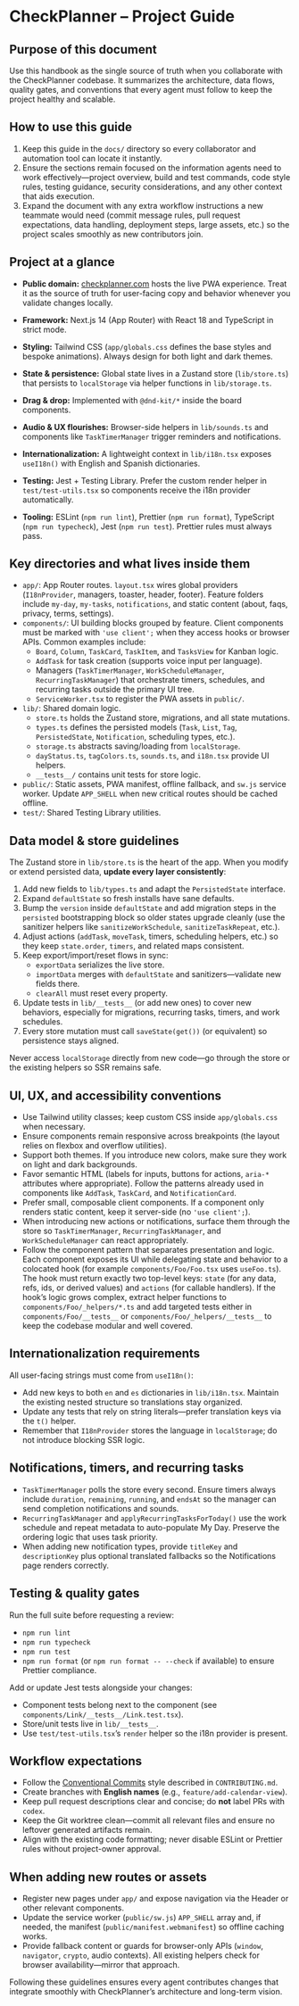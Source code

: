 # CheckPlanner – Project Guide

## Purpose of this document

Use this handbook as the single source of truth when you collaborate with the
CheckPlanner codebase. It summarizes the architecture, data flows, quality
gates, and conventions that every agent must follow to keep the project healthy
and scalable.

## How to use this guide

1. Keep this guide in the `docs/` directory so every collaborator and automation
   tool can locate it instantly.
2. Ensure the sections remain focused on the information agents need to work
   effectively—project overview, build and test commands, code style rules,
   testing guidance, security considerations, and any other context that aids
   execution.
3. Expand the document with any extra workflow instructions a new teammate would
   need (commit message rules, pull request expectations, data handling,
   deployment steps, large assets, etc.) so the project scales smoothly as new
   contributors join.

## Project at a glance

- **Public domain:** [checkplanner.com](https://www.checkplanner.com) hosts the
  live PWA experience. Treat it as the source of truth for user-facing copy and
  behavior whenever you validate changes locally.

- **Framework:** Next.js 14 (App Router) with React 18 and TypeScript in strict
  mode.
- **Styling:** Tailwind CSS (`app/globals.css` defines the base styles and
  bespoke animations). Always design for both light and dark themes.
- **State & persistence:** Global state lives in a Zustand store
  (`lib/store.ts`) that persists to `localStorage` via helper functions in
  `lib/storage.ts`.
- **Drag & drop:** Implemented with `@dnd-kit/*` inside the board components.
- **Audio & UX flourishes:** Browser-side helpers in `lib/sounds.ts` and
  components like `TaskTimerManager` trigger reminders and notifications.
- **Internationalization:** A lightweight context in `lib/i18n.tsx` exposes
  `useI18n()` with English and Spanish dictionaries.
- **Testing:** Jest + Testing Library. Prefer the custom render helper in
  `test/test-utils.tsx` so components receive the i18n provider automatically.
- **Tooling:** ESLint (`npm run lint`), Prettier (`npm run format`), TypeScript
  (`npm run typecheck`), Jest (`npm run test`). Prettier rules must always pass.

## Key directories and what lives inside them

- `app/`: App Router routes. `layout.tsx` wires global providers
  (`I18nProvider`, managers, toaster, header, footer). Feature folders include
  `my-day`, `my-tasks`, `notifications`, and static content (about, faqs,
  privacy, terms, settings).
- `components/`: UI building blocks grouped by feature. Client components must
  be marked with `'use client';` when they access hooks or browser APIs. Common
  examples include:
  - `Board`, `Column`, `TaskCard`, `TaskItem`, and `TasksView` for Kanban logic.
  - `AddTask` for task creation (supports voice input per language).
  - Managers (`TaskTimerManager`, `WorkScheduleManager`, `RecurringTaskManager`)
    that orchestrate timers, schedules, and recurring tasks outside the primary
    UI tree.
  - `ServiceWorker.tsx` to register the PWA assets in `public/`.
- `lib/`: Shared domain logic.
  - `store.ts` holds the Zustand store, migrations, and all state mutations.
  - `types.ts` defines the persisted models (`Task`, `List`, `Tag`,
    `PersistedState`, `Notification`, scheduling types, etc.).
  - `storage.ts` abstracts saving/loading from `localStorage`.
  - `dayStatus.ts`, `tagColors.ts`, `sounds.ts`, and `i18n.tsx` provide UI
    helpers.
  - `__tests__/` contains unit tests for store logic.
- `public/`: Static assets, PWA manifest, offline fallback, and `sw.js` service
  worker. Update `APP_SHELL` when new critical routes should be cached offline.
- `test/`: Shared Testing Library utilities.

## Data model & store guidelines

The Zustand store in `lib/store.ts` is the heart of the app. When you modify or
extend persisted data, **update every layer consistently**:

1. Add new fields to `lib/types.ts` and adapt the `PersistedState` interface.
2. Expand `defaultState` so fresh installs have sane defaults.
3. Bump the `version` inside `defaultState` and add migration steps in the
   `persisted` bootstrapping block so older states upgrade cleanly (use the
   sanitizer helpers like `sanitizeWorkSchedule`, `sanitizeTaskRepeat`, etc.).
4. Adjust actions (`addTask`, `moveTask`, timers, scheduling helpers, etc.) so
   they keep `state.order`, `timers`, and related maps consistent.
5. Keep export/import/reset flows in sync:
   - `exportData` serializes the live store.
   - `importData` merges with `defaultState` and sanitizers—validate new fields
     there.
   - `clearAll` must reset every property.
6. Update tests in `lib/__tests__` (or add new ones) to cover new behaviors,
   especially for migrations, recurring tasks, timers, and work schedules.
7. Every store mutation must call `saveState(get())` (or equivalent) so
   persistence stays aligned.

Never access `localStorage` directly from new code—go through the store or the
existing helpers so SSR remains safe.

## UI, UX, and accessibility conventions

- Use Tailwind utility classes; keep custom CSS inside `app/globals.css` when
  necessary.
- Ensure components remain responsive across breakpoints (the layout relies on
  flexbox and overflow utilities).
- Support both themes. If you introduce new colors, make sure they work on light
  and dark backgrounds.
- Favor semantic HTML (labels for inputs, buttons for actions, `aria-*`
  attributes where appropriate). Follow the patterns already used in components
  like `AddTask`, `TaskCard`, and `NotificationCard`.
- Prefer small, composable client components. If a component only renders static
  content, keep it server-side (no `'use client';`).
- When introducing new actions or notifications, surface them through the store
  so `TaskTimerManager`, `RecurringTaskManager`, and `WorkScheduleManager` can
  react appropriately.
- Follow the component pattern that separates presentation and logic. Each
  component exposes its UI while delegating state and behavior to a colocated
  hook (for example `components/Foo/Foo.tsx` uses `useFoo.ts`). The hook must
  return exactly two top-level keys: `state` (for any data, refs, ids, or
  derived values) and `actions` (for callable handlers). If the hook’s logic
  grows complex, extract helper functions to `components/Foo/_helpers/*.ts` and
  add targeted tests either in `components/Foo/__tests__` or
  `components/Foo/_helpers/__tests__` to keep the codebase modular and well
  covered.

## Internationalization requirements

All user-facing strings must come from `useI18n()`:

- Add new keys to both `en` and `es` dictionaries in `lib/i18n.tsx`. Maintain
  the existing nested structure so translations stay organized.
- Update any tests that rely on string literals—prefer translation keys via the
  `t()` helper.
- Remember that `I18nProvider` stores the language in `localStorage`; do not
  introduce blocking SSR logic.

## Notifications, timers, and recurring tasks

- `TaskTimerManager` polls the store every second. Ensure timers always include
  `duration`, `remaining`, `running`, and `endsAt` so the manager can send
  completion notifications and sounds.
- `RecurringTaskManager` and `applyRecurringTasksForToday()` use the work
  schedule and repeat metadata to auto-populate My Day. Preserve the ordering
  logic that uses task priority.
- When adding new notification types, provide `titleKey` and `descriptionKey`
  plus optional translated fallbacks so the Notifications page renders
  correctly.

## Testing & quality gates

Run the full suite before requesting a review:

- `npm run lint`
- `npm run typecheck`
- `npm run test`
- `npm run format` (or `npm run format -- --check` if available) to ensure
  Prettier compliance.

Add or update Jest tests alongside your changes:

- Component tests belong next to the component (see
  `components/Link/__tests__/Link.test.tsx`).
- Store/unit tests live in `lib/__tests__`.
- Use `test/test-utils.tsx`’s `render` helper so the i18n provider is present.

## Workflow expectations

- Follow the [Conventional Commits](https://www.conventionalcommits.org/) style
  described in `CONTRIBUTING.md`.
- Create branches with **English names** (e.g., `feature/add-calendar-view`).
- Keep pull request descriptions clear and concise; do **not** label PRs with
  `codex`.
- Keep the Git worktree clean—commit all relevant files and ensure no leftover
  generated artifacts remain.
- Align with the existing code formatting; never disable ESLint or Prettier
  rules without project-owner approval.

## When adding new routes or assets

- Register new pages under `app/` and expose navigation via the Header or other
  relevant components.
- Update the service worker (`public/sw.js`) `APP_SHELL` array and, if needed,
  the manifest (`public/manifest.webmanifest`) so offline caching works.
- Provide fallback content or guards for browser-only APIs (`window`,
  `navigator`, `crypto`, audio contexts). All existing helpers check for browser
  availability—mirror that approach.

Following these guidelines ensures every agent contributes changes that
integrate smoothly with CheckPlanner’s architecture and long-term vision.
